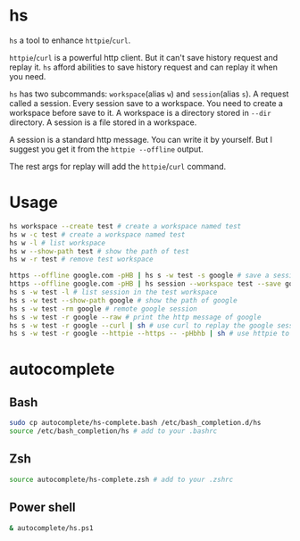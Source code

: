 # hs
`hs` a tool to enhance `httpie`/`curl`. 

`httpie`/`curl` is a powerful http client. But it can't save history request and replay it. 
`hs` afford abilities to save history request and can replay it when you need. 

`hs` has two subcommands: `workspace`(alias `w`) and `session`(alias `s`).
A request called a session. Every session save to a workspace. You need to create a workspace before save to it. 
A workspace is a directory stored in `--dir` directory. A session is a file stored in a workspace. 

A session is a standard http message. You can write it by yourself. But I suggest you get it from the 
`httpie --offline` output.

The rest args for replay will add the `httpie`/`curl` command. 

# Usage
```bash
hs workspace --create test # create a workspace named test
hs w -c test # create a workspace named test
hs w -l # list workspace
hs w --show-path test # show the path of test
hs w -r test # remove test workspace

https --offline google.com -pHB | hs s -w test -s google # save a session named google, the http message is from httpie
https --offline google.com -pHB | hs session --workspace test --save google # save a session named google, the http message is from httpie
hs s -w test -l # list session in the test workspace
hs s -w test --show-path google # show the path of google
hs s -w test -rm google # remote google session
hs s -w test -r google --raw # print the http message of google
hs s -w test -r google --curl | sh # use curl to replay the google session
hs s -w test -r google --httpie --https -- -pHbhb | sh # use httpie to replay the google session
```

# autocomplete
## Bash
```bash
sudo cp autocomplete/hs-complete.bash /etc/bash_completion.d/hs
source /etc/bash_completion/hs # add to your .bashrc
```

## Zsh
```bash
source autocomplete/hs-complete.zsh # add to your .zshrc
```

## Power shell
```bash
& autocomplete/hs.ps1
```
